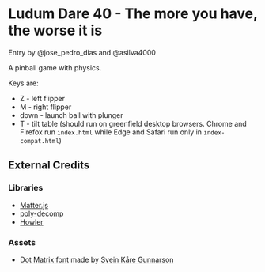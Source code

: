 # Ludum Dare 40 - The more you have, the worse it is

Entry by @jose_pedro_dias and @asilva4000

A pinball game with physics.

Keys are:

* Z - left flipper
* M - right flipper
* down - launch ball with plunger
* T - tilt table
(should run on greenfield desktop browsers. Chrome and Firefox run `index.html` while Edge and Safari run only in `index-compat.html`)

## External Credits

### Libraries

* [Matter.js](http://brm.io/matter-js/)
* [poly-decomp](https://github.com/schteppe/poly-decomp.js/)
* [Howler](https://howlerjs.com/)

### Assets

* [Dot Matrix font](https://www.dafont.com/dot-matrix.font) made by
  [Svein Kåre Gunnarson](http://www.dionaea.com/information/fonts.html)
